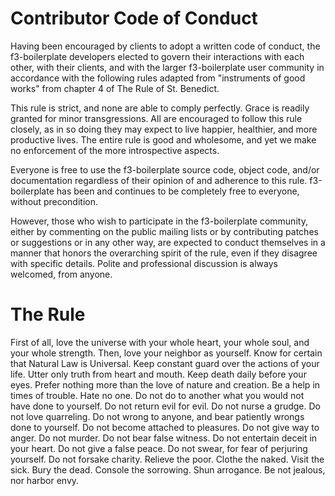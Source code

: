 # Contributor Code of Conduct

Having been encouraged by clients to adopt a written code of conduct, the f3-boilerplate developers elected to govern their interactions with each other, with their clients, and with the larger f3-boilerplate user community in accordance with the following rules adapted from "instruments of good works" from chapter 4 of The Rule of St. Benedict.

This rule is strict, and none are able to comply perfectly. Grace is readily granted for minor transgressions. All are encouraged to follow this rule closely, as in so doing they may expect to live happier, healthier, and more productive lives. The entire rule is good and wholesome, and yet we make no enforcement of the more introspective aspects.

Everyone is free to use the f3-boilerplate source code, object code, and/or documentation regardless of their opinion of and adherence to this rule. f3-boilerplate has been and continues to be completely free to everyone, without precondition.

However, those who wish to participate in the f3-boilerplate community, either by commenting on the public mailing lists or by contributing patches or suggestions or in any other way, are expected to conduct themselves in a manner that honors the overarching spirit of the rule, even if they disagree with specific details. Polite and professional discussion is always welcomed, from anyone.

# The Rule

First of all, love the universe with your whole heart, your whole soul, and your whole strength.
Then, love your neighbor as yourself.
Know for certain that Natural Law is Universal.
Keep constant guard over the actions of your life.
Utter only truth from heart and mouth.
Keep death daily before your eyes.
Prefer nothing more than the love of nature and creation.
Be a help in times of trouble.
Hate no one.
Do not do to another what you would not have done to yourself.
Do not return evil for evil.
Do not nurse a grudge.
Do not love quarreling.
Do not wrong to anyone, and bear patiently wrongs done to yourself.
Do not become attached to pleasures.
Do not give way to anger.
Do not murder.
Do not bear false witness.
Do not entertain deceit in your heart.
Do not give a false peace.
Do not swear, for fear of perjuring yourself.
Do not forsake charity.
Relieve the poor.
Clothe the naked.
Visit the sick.
Bury the dead.
Console the sorrowing.
Shun arrogance.
Be not jealous, nor harbor envy.
